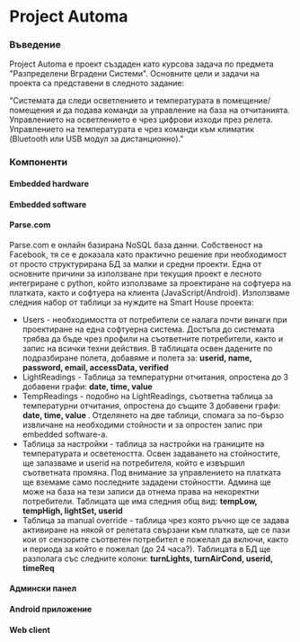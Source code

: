 # Project Automa

### Въведение
Project Automa е проект създаден като курсова задача по предмета "Разпределени Вградени Системи". Основните цели и задачи на проекта са представени в следното задание:<br>

"Системата да следи осветлението и температурата в помещение/помещения и да подава команди за управление на база на отчитанията.
Управлението на осветлението е чрез цифрови изходи през релета.
Управлението на температурата е чрез команди към климатик (Bluetooth или USB модул за дистанционно)."

### Компоненти

#### Embedded hardware

#### Embedded software

#### Parse.com
Parse.com е онлайн базирана NoSQL база данни. Собственост на Facebook, тя се е доказала като практично решение при необходимост от просто структурирана БД за малки и средни проекти. Една от основните причини за използване при текущия проект е лесното интегриране с python, който използваме за проектиране на софтуера на платката, както и софтуера на клиента (JavaScript/Android).
Използваме следния набор от таблици за нуждите на Smart House проекта:
- Users - необходимостта от потребители се налага почти винаги при проектиране на една софтуерна система. Достъпа до системата трябва да бъде чрез профили на съответните потребители, както и запис на всички техни действия. В таблицата освен дадените по подразбиране полета, добавяме и полета за: <b> userid, name, password, email, accessData, verified </b>
- LightReadings - Таблица за температурни отчитания, опростена до 3 добавени графи: <b> date, time, value </b>
- TempReadings - подобно на LightReadings, съответна таблица за температурни отчитания, опростена до същите 3 добавени графи: <b> date, time, value </b>. Отделянето на две таблици, спомага за по-бързо извличане на необходими стойности и за опростен запис при embedded software-a.
- Таблица за настройки - таблица за настройки на границите на температурата и осветеността. Освен задаването на стойностите, ще запазваме и userid на потребителя, който е извършил съответната промяна. Под внимание за управлението на платката ще вземаме само последните зададени стойностти. Админа ще може на база на тези записи да отнема права на некоректни потребители. Таблицата ще има следния общ вид: <b> tempLow, tempHigh, lightSet, userid </b>
- Таблица за manual override - таблица чрез която ръчно ще се задава активиране на някой от релетата свързани към платката, ще се пази кои от сензорите съответен потребител е пожелал да включи, както и периода за който е пожелал (до 24 часа?). Таблицата в БД ще разполага със следните колони: <b> turnLights, turnAirCond, userid, timeReq </b>

#### Админски панел

#### Android приложение

#### Web client
